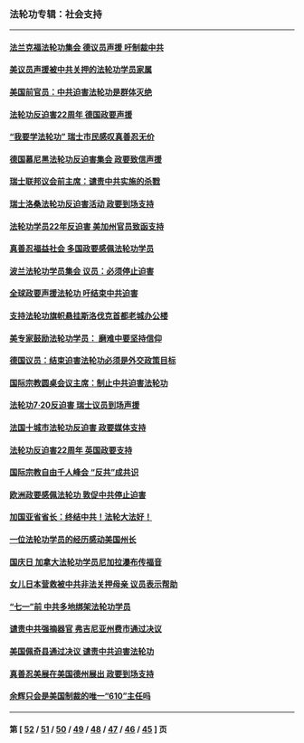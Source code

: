 ### 法轮功专辑：社会支持
---
#### [法兰克福法轮功集会 德议员声援 吁制裁中共](../../pages/nf4386/n13175975.md?08230430) 
#### [美议员声援被中共关押的法轮功学员家属](../../pages/nf4386/n13158310.md?08230430) 
#### [美国前官员：中共迫害法轮功是群体灭绝](../../pages/nf4386/n13157750.md?08230430) 
#### [法轮功反迫害22周年 德国政要声援](../../pages/nf4386/n13143632.md?08230430) 
#### [“我要学法轮功” 瑞士市民感叹真善忍无价](../../pages/nf4386/n13129633.md?08230430) 
#### [德国慕尼黑法轮功反迫害集会 政要致信声援](../../pages/nf4386/n13129148.md?08230430) 
#### [瑞士联邦议会前主席：谴责中共实施的杀戮](../../pages/nf4386/n13127336.md?08230430) 
#### [瑞士洛桑法轮功反迫害活动 政要到场支持](../../pages/nf4386/n13119398.md?08230430) 
#### [法轮功学员22年反迫害 美加州官员致函支持](../../pages/nf4386/n13118879.md?08230430) 
#### [真善忍福益社会 多国政要感佩法轮功学员](../../pages/nf4386/n13116951.md?08230430) 
#### [波兰法轮功学员集会 议员：必须停止迫害](../../pages/nf4386/n13116685.md?08230430) 
#### [全球政要声援法轮功 吁结束中共迫害](../../pages/nf4386/n13114441.md?08230430) 
#### [支持法轮功旗帜悬挂斯洛伐克首都老城办公楼](../../pages/nf4386/n13112261.md?08230430) 
#### [美专家鼓励法轮功学员： 磨难中要坚持信仰](../../pages/nf4386/n13108359.md?08230430) 
#### [德国议员：结束迫害法轮功必须是外交政策目标](../../pages/nf4386/n13109600.md?08230430) 
#### [国际宗教圆桌会议主席：制止中共迫害法轮功](../../pages/nf4386/n13108177.md?08230430) 
#### [法轮功7·20反迫害 瑞士议员到场声援](../../pages/nf4386/n13107072.md?08230430) 
#### [法国十城市法轮功反迫害 政要媒体支持](../../pages/nf4386/n13104833.md?08230430) 
#### [法轮功反迫害22周年 英国政要支持](../../pages/nf4386/n13091349.md?08230430) 
#### [国际宗教自由千人峰会 “反共”成共识](../../pages/nf4386/n13091403.md?08230430) 
#### [欧洲政要感佩法轮功 敦促中共停止迫害](../../pages/nf4386/n13090743.md?08230430) 
#### [加国亚省省长：终结中共！法轮大法好！](../../pages/nf4386/n13084394.md?08230430) 
#### [一位法轮功学员的经历感动美国州长](../../pages/nf4386/n13078953.md?08230430) 
#### [国庆日 加拿大法轮功学员尼加拉瀑布传福音](../../pages/nf4386/n13064493.md?08230430) 
#### [女儿日本营救被中共非法关押母亲 议员表示帮助](../../pages/nf4386/n13053042.md?08230430) 
#### [“七一”前 中共多地绑架法轮功学员](../../pages/nf4386/n13045655.md?08230430) 
#### [谴责中共强摘器官 弗吉尼亚州费市通过决议](../../pages/nf4386/n13040108.md?08230430) 
#### [美国佩奇县通过决议 谴责中共迫害法轮功](../../pages/nf4386/n13027185.md?08230430) 
#### [真善忍美展在美国德州展出 政要到场支持](../../pages/nf4386/n13010579.md?08230430) 
#### [余辉只会是美国制裁的唯一“610”主任吗](../../pages/nf4386/n12972837.md?08230430) 

---
#### 第 [ [52](./52.md?08230430) / [51](./51.md?08230430) / [50](./50.md?08230430) / [49](./49.md?08230430) / [48](./48.md?08230430) / [47](./47.md?08230430) / [46](./46.md?08230430) / [45](./45.md?08230430) ] 页
